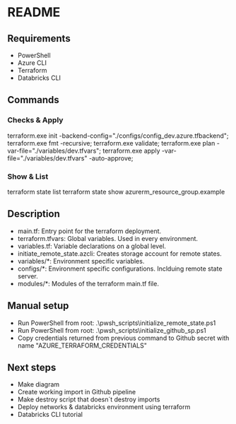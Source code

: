 # README

## Requirements

- PowerShell
- Azure CLI
- Terraform
- Databricks CLI

## Commands

### Checks & Apply

terraform.exe init -backend-config="./configs/config_dev.azure.tfbackend";
terraform.exe fmt -recursive;
terraform.exe validate;
terraform.exe plan -var-file="./variables/dev.tfvars";
terraform.exe apply -var-file="./variables/dev.tfvars" -auto-approve;

### Show & List

terraform state list
terraform state show azurerm_resource_group.example

## Description

- main.tf: Entry point for the terraform deployment.
- terraform.tfvars: Global variables. Used in every environment.
- variables.tf: Variable declarations on a global level.
- initiate_remote_state.azcli: Creates storage account for remote states.
- variables/*: Environment specific variables.
- configs/*: Environment specific configurations. Inclduing remote state server.
- modules/*: Modules of the terraform main.tf file.

## Manual setup

- Run PowerShell from root: .\pwsh_scripts\initialize_remote_state.ps1
- Run PowerShell from root: .\pwsh_scripts\initialize_github_sp.ps1
- Copy credentials returned from previous command to Github secret with name "AZURE_TERRAFORM_CREDENTIALS"

## Next steps

- Make diagram
- Create working import in Github pipeline
- Make destroy script that doesn´t destroy imports
- Deploy networks & databricks environment using terraform
- Databricks CLI tutorial
